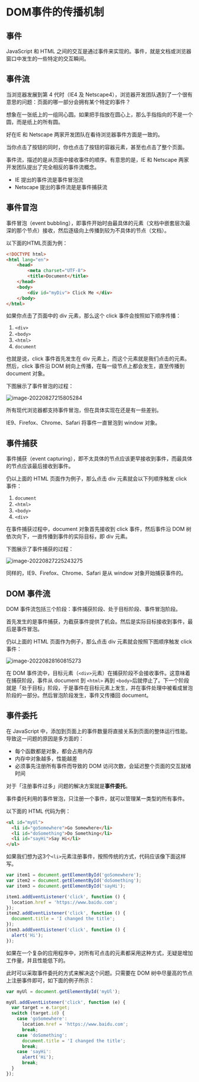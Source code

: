 # DOM事件的传播机制

## 事件

JavaScript 和 HTML 之间的交互是通过事件来实现的。事件，就是文档或浏览器窗口中发生的一些特定的交互瞬间。

## 事件流

当浏览器发展到第 4 代时（IE4 及 Netscape4），浏览器开发团队遇到了一个很有意思的问题：页面的哪一部分会拥有某个特定的事件？

想象在一张纸上的一组同心圆。如果把手指放在圆心上，那么手指指向的不是一个圆，而是纸上的所有圆。

好在IE 和 Netscape 两家开发团队在看待浏览器事件方面是一致的。

当你点击了按钮的同时，你也点击了按钮的容器元素，甚至也点击了整个页面。

事件流，描述的是从页面中接收事件的顺序。有意思的是，IE 和 Netscape 两家开发团队提出了完全相反的事件流概念。

- IE 提出的事件流是事件冒泡流
- Netscape 提出的事件流是是事件捕获流

## 事件冒泡

事件冒泡（event bubbling），即事件开始时由最具体的元素（文档中嵌套层次最深的那个节点）接收，然后逐级向上传播到较为不具体的节点（文档）。

以下面的HTML页面为例：

```html
<!DOCTYPE html>
<html lang="en">
    <head>
        <meta charset="UTF-8">
        <title>Document</title>
    </head>
    <body>
        <div id="myDiv"> Click Me </div>
    </body>
</html>
```

如果你点击了页面中的 div 元素，那么这个 click 事件会按照如下顺序传播：

1. `<div>`
2. `<body>`
3. `<html>`
4. `document`

也就是说，click 事件首先发生在 div 元素上，而这个元素就是我们点击的元素。然后，click 事件沿 DOM 树向上传播，在每一级节点上都会发生，直至传播到 document 对象。

下图展示了事件冒泡的过程：

![image-20220827215805284](https://penguinbucket.obs.cn-southwest-2.myhuaweicloud.com//img/202208272158595.png)

所有现代浏览器都支持事件冒泡，但在具体实现在还是有一些差别。

IE9、Firefox、Chrome、Safari 将事件一直冒泡到 window 对象。



## 事件捕获

事件捕获（event capturing），即不太具体的节点应该更早接收到事件，而最具体的节点应该最后接收到事件。

仍以上面的 HTML 页面作为例子，那么点击 div 元素就会以下列顺序触发 click 事件：

1. `document`
2. `<html>`
3. `<body>`
4. `<div>`

在事件捕获过程中，document 对象首先接收到 click 事件，然后事件沿 DOM 树依次向下，一直传播到事件的实际目标，即 div 元素。

下图展示了事件捕获的过程：

![image-20220827225243275](https://penguinbucket.obs.cn-southwest-2.myhuaweicloud.com//img/202208272252355.png)

同样的，IE9、Firefox、Chrome、Safari 是从 window 对象开始捕获事件的。



## DOM 事件流

DOM 事件流包括三个阶段：事件捕获阶段、处于目标阶段、事件冒泡阶段。

首先发生的是事件捕获，为截获事件提供了机会。然后是实际目标接收到事件，最后是事件冒泡。

仍以上面的 HTML 页面作为例子，那么点击 div 元素就会按照下图顺序触发 click 事件：

![image-20220828160815273](https://penguinbucket.obs.cn-southwest-2.myhuaweicloud.com//img/202208281608380.png)

在 DOM 事件流中，目标元素（`<div>`元素）在捕获阶段不会接收事件。这意味着在捕获阶段，事件从 document 到 `<html>` 再到 `<body>`后就停止了。下一个阶段就是「处于目标」阶段，于是事件在目标元素上发生，并在事件处理中被看成冒泡阶段的一部分。然后冒泡阶段发生，事件又传播回 document。



## 事件委托

在 JavaScript 中，添加到页面上的事件数量将直接关系到页面的整体运行性能。导致这一问题的原因是多方面的：

- 每个函数都是对象，都会占用内存
- 内存中对象越多，性能越差
- 必须事先注册所有事件而导致的 DOM 访问次数，会延迟整个页面的交互就绪时间

对于「注册事件过多」问题的解决方案就是**事件委托**。

事件委托利用的事件冒泡，只注册一个事件，就可以管理某一类型的所有事件。

以下面的 HTML 代码为例：

```html
<ul id="myUl">
  <li id="goSomewhere">Go Somewhere</li>
  <li id="doSomething">Do Something</li>
  <li id="sayHi">Say Hi</li>
</ul>
```

如果我们想为这3个`<li>`元素注册事件，按照传统的方式，代码应该像下面这样写。

```js
var item1 = document.getElementById('goSomewhere');
var item2 = document.getElementById('doSomething');
var item3 = document.getElementById('sayHi');

item1.addEventListener('click', function () {
  location.href = 'https://www.baidu.com';
});
item2.addEventListener('click', function () {
  document.title = 'I changed the title';
});
item3.addEventListener('click', function () {
  alert('Hi');
});
```

如果在一个复杂的应用程序中，对所有可点击的元素都采用这种方式，无疑是增加工作量，并且性能低下的。

此时可以采取事件委托的方式来解决这个问题。只需要在 DOM 树中尽量高的节点上注册事件即可，如下面的例子所示：

```js
var myUl = document.getElementById('myUl');

myUl.addEventListener('click', function (e) {
  var target = e.target;
  switch (target.id) {
    case 'goSomewhere':
      location.href = 'https://www.baidu.com';
      break;
    case 'doSomething':
      document.title = 'I changed the title';
      break;
    case 'sayHi':
      alert('Hi');
      break;
  }
});
```

<Vssue 
    :options="{ labels: [$page.relativePath.split('/')[0]] }" 
    :title="$page.relativePath.split('/')[1]" 
/>

